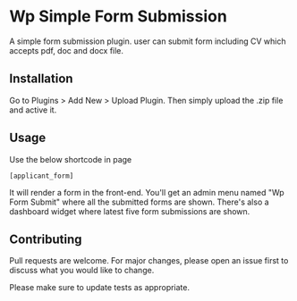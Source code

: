 # Wp Simple Form Submission

A simple form submission plugin. user can submit form including CV which accepts pdf, doc and docx file. 

## Installation

Go to Plugins > Add New > Upload Plugin. Then simply upload the .zip file and active it.



## Usage
Use the below shortcode in page 

```
[applicant_form]
```
It will  render a form in the front-end. You'll get an admin menu named "Wp Form Submit" where all the submitted forms are shown. There's also a dashboard widget where latest five form submissions are shown.

## Contributing
Pull requests are welcome. For major changes, please open an issue first to discuss what you would like to change.

Please make sure to update tests as appropriate.

